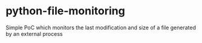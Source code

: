 # python-file-monitoring
Simple PoC which monitors the last modification and size of a file generated by an external process
